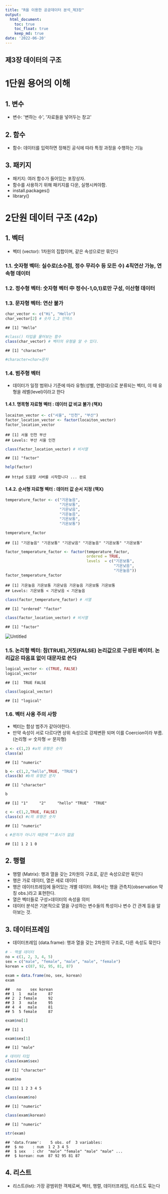```yaml
---
title: "R을 이용한 공공데이터 분석_제3장"
output:
  html_document:
    toc: true
    toc_float: true
    keep_md: true
date: '2022-06-20'
---
```




제3장 데이터의 구조
-
# 1단원 용어의 이해

## 1. 변수
- 변수: '변하는 수', '자료들을 넣어두는 창고'

## 2. 함수
- 함수: 데이터를 입력하면 정해진 공식에 따라 특정 과정을 수행하는 기능

## 3. 패키지
- 패키지: 여러 함수가 들어있는 포장상자.
- 함수를 사용하기 위해 패키지를 다운, 실행시켜야함.
- install.packages()
- library()

# 2단원 데이터 구조 (42p)

## 1. 벡터
- 벡터 (vector): 1차원의 집합이며, 같은 속성으로만 묶인다

### 1.1. 숫자형 벡터: 실수로(소수점, 정수 무리수 등 모든 수) 4칙연산 가능, 연속형 데이터

### 1.2. 정수형 벡터: 숫자형 벡터 中 정수(-1,0,1)로만 구성, 이산형 데이터

### 1.3. 문자형 벡터: 연산 불가

```r
char_vector <- c("Hi", "Hello")
char_vector[2] # 숫자 1,2 인덱스
```

```
## [1] "Hello"
```

```r
#class() 타입을 물어보는 함수
class(char_vector) # 벡터의 유형을 알 수 있다.
```

```
## [1] "character"
```

```r
#character=char=문자
```

### 1.4. 범주형 벡터
- 데이터가 일정 범위나 기준에 따라 유형(성별, 연령대)으로 분류되는 벡터, 이 때 유형을 레벨(level)이라고 한다

#### 1.4.1. 명목형 자료형 벡터 : 데이터 값 비교 불가  (책X)

```r
locaiton_vector <- c("서울", "인천", "부산")
factor_location_vector <- factor(locaiton_vector)
factor_location_vector
```

```
## [1] 서울 인천 부산
## Levels: 부산 서울 인천
```

```r
class(factor_location_vector) # 비서열
```

```
## [1] "factor"
```

```r
help(factor)
```

```
## httpd 도움말 서버를 시작합니다 ... 완료
```

#### 1.4.2. 순서형 자료형 벡터 : 데이터 값 순서 지정  (책X)

```r
temperature_factor <- c("기온높음", 
                        "기온보통", 
                        "기온낮음", 
                        "기온높음", 
                        "기온보통", 
                        "기온보통")

temperature_factor
```

```
## [1] "기온높음" "기온보통" "기온낮음" "기온높음" "기온보통" "기온보통"
```

```r
factor_temperature_factor <- factor(temperature_factor, 
                                    ordered = TRUE, 
                                    levels  = c("기온보통", 
                                                "기온낮음", 
                                                "기온높음"))
factor_temperature_factor
```

```
## [1] 기온높음 기온보통 기온낮음 기온높음 기온보통 기온보통
## Levels: 기온보통 < 기온낮음 < 기온높음
```

```r
class(factor_temperature_factor) # 서열
```

```
## [1] "ordered" "factor"
```

```r
class(factor_location_vector) # 비서열
```

```
## [1] "factor"
```

![Untitled](/images/6_20_class_note(R)/Untitled%206.png)


### 1.5. 논리형 벡터: 참(TRUE),거짓(FALSE) 논리값으로 구성된 베이터. 논리값은 따옴표 없이 대문자로 쓴다

```r
logical_vector <- c(TRUE, FALSE)
logical_vector
```

```
## [1]  TRUE FALSE
```

```r
class(logical_vector)
```

```
## [1] "logical"
```

### 1.6. 벡터 사용 주의 사항
- 벡터는 함상 범주가 같아야한다.
- 만약 속성이 서로 다르다면 상위 속성으로 강제변환 되며 이를 Coercion이라 부름. (논리형 ☞ 숫자형 ☞ 문자형)

```r
a <- c(1,2) #a의 유형은 숫자
class(a)
```

```
## [1] "numeric"
```

```r
b <- c(1,2,"hello",TRUE, "TRUE")
class(b) #b의 유형은 문자
```

```
## [1] "character"
```

```r
b
```

```
## [1] "1"     "2"     "hello" "TRUE"  "TRUE"
```

```r
c <- c(1,2,TRUE, FALSE)
class(c) #c의 유형은 숫자
```

```
## [1] "numeric"
```

```r
c #문자가 아니기 때문에 ""표시가 없음
```

```
## [1] 1 2 1 0
```


## 2. 행렬
- 행렬 (Matrix): 행과 열을 갖는 2차원의 구조로, 같은 속성으로만 묶인다
- 행은 가로 데이터, 열은 세로 데이터
- 행은 데이터프레임에 들어있는 개별 데이터. R에서는 행을 관측치(observation 약칭 obs.)라고 표현한다.
- 열은 벡터들로 구성>데이터의 속성을 의미 
- 데이터 분석은 기본적으로 열을 구성하는 변수들의 특성이나 변수 간 관계 등을 알아보는 것.


## 3. 데이터프레임
- 데이터프레임 (data.frame): 행과 열을 갖는 2차원의 구조로, 다른 속성도 묶인다

```r
# - 엑셀 데이터
no = c(1, 2, 3, 4, 5)
sex = c("male", "female", "male", "male", "female")
korean = c(87, 92, 95, 81, 87)

exam = data.frame(no, sex, korean)
exam
```

```
##   no    sex korean
## 1  1   male     87
## 2  2 female     92
## 3  3   male     95
## 4  4   male     81
## 5  5 female     87
```

```r
exam$no[1]
```

```
## [1] 1
```

```r
exam$sex[1]
```

```
## [1] "male"
```

```r
# 데이터 타입
class(exam$sex)
```

```
## [1] "character"
```

```r
exam$no
```

```
## [1] 1 2 3 4 5
```

```r
class(exam$no)
```

```
## [1] "numeric"
```

```r
class(exam$korean)
```

```
## [1] "numeric"
```

```r
str(exam)
```

```
## 'data.frame':	5 obs. of  3 variables:
##  $ no    : num  1 2 3 4 5
##  $ sex   : chr  "male" "female" "male" "male" ...
##  $ korean: num  87 92 95 81 87
```


## 4. 리스트
- 리스트(list): 가장 광범위한 객체로써, 벡터, 행렬, 데이터프레임, 리스트도 묶는다
